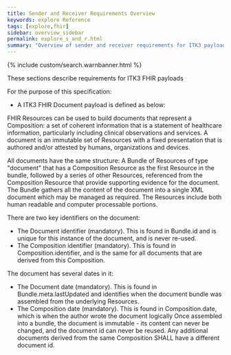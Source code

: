 ```yaml
---
title: Sender and Receiver Requirements Overview
keywords: explore Reference
tags: [explore,fhir]
sidebar: overview_sidebar
permalink: explore_s_and_r.html
summary: "Overview of sender and receiver requirements for ITK3 payloads."
---
```


{% include custom/search.warnbanner.html %}

These sections describe requirements for ITK3 FHIR payloads

For the purpose of this specification: 

- A ITK3 FHIR Document payload is defined as below:

FHIR Resources can be used to build documents that represent a Composition: a set of coherent information that is a statement of healthcare information, particularly including clinical observations and services. A document is an immutable set of Resources with a fixed presentation that is authored and/or attested by humans, organizations and devices.

All documents have the same structure: A Bundle of Resources of type "document" that has a Composition Resource as the first Resource in the bundle, followed by a series of other Resources, referenced from the Composition Resource that provide supporting evidence for the document. The Bundle gathers all the content of the document into a single XML document which may be managed as required. The Resources include both human readable and computer processable portions.

There are two key identifiers on the document:

- The Document identifier (mandatory). This is found in Bundle.id and is unique for this instance of the document, and is never re-used.
- The Composition identifier (mandatory). This is found in Composition.identifier, and is the same for all documents that are derived from this Composition.

The document has several dates in it:

- The Document date (mandatory). This is found in Bundle.meta.lastUpdated and identifies when the document bundle was assembled from the underlying Resources.
- The Composition date (mandatory). This is found in Composition.date, which is when the author wrote the document logically
Once assembled into a bundle, the document is immutable - its content can never be changed, and the document id can never be reused. Any additional documents derived from the same Composition SHALL have a different document id.

 
  




